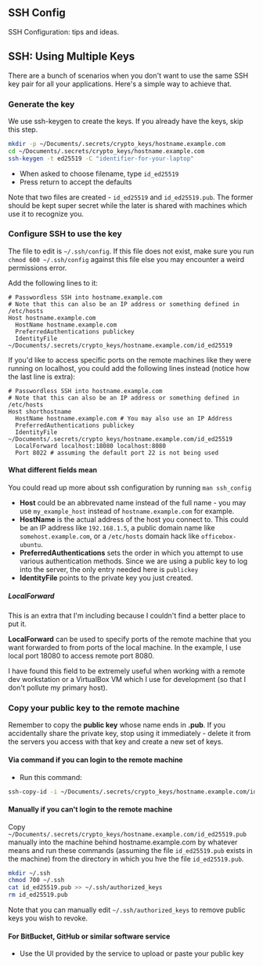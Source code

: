 ## SSH Config

SSH Configuration: tips and ideas.

## SSH: Using Multiple Keys

There are a bunch of scenarios when you don't want to use the same SSH key pair
for all your applications. Here's a simple way to achieve that.

### Generate the key

We use ssh-keygen to create the keys. If you already have the keys, skip this
step.

```bash
mkdir -p ~/Documents/.secrets/crypto_keys/hostname.example.com
cd ~/Documents/.secrets/crypto_keys/hostname.example.com
ssh-keygen -t ed25519 -C "identifier-for-your-laptop"
```

* When asked to choose filename, type `id_ed25519`
* Press return to accept the defaults

Note that two files are created - `id_ed25519` and `id_ed25519.pub`. The former
should be kept super secret while the later is shared with machines which use it
to recognize you.

### Configure SSH to use the key

The file to edit is `~/.ssh/config`. If this file does not exist, make sure you
run `chmod 600 ~/.ssh/config` against this file else you may encounter a weird
permissions error.

Add the following lines to it:

```ssh_config
# Passwordless SSH into hostname.example.com
# Note that this can also be an IP address or something defined in /etc/hosts
Host hostname.example.com
  HostName hostname.example.com
  PreferredAuthentications publickey
  IdentityFile ~/Documents/.secrets/crypto_keys/hostname.example.com/id_ed25519
```

If you'd like to access specific ports on the remote machines like they were
running on localhost, you could add the following lines instead (notice how
the last line is extra):

```ssh_config
# Passwordless SSH into hostname.example.com
# Note that this can also be an IP address or something defined in /etc/hosts
Host shorthostname
  HostName hostname.example.com # You may also use an IP Address
  PreferredAuthentications publickey
  IdentityFile ~/Documents/.secrets/crypto_keys/hostname.example.com/id_ed25519
  LocalForward localhost:18080 localhost:8080
  Port 8022 # assuming the default port 22 is not being used
```

#### What different fields mean

You could read up more about ssh configuration by running `man ssh_config`

* **Host** could be an abbrevated name instead of the full name - you may use
  `my_example_host` instead of `hostname.example.com` for example.
* **HostName** is the actual address of the host you connect to. This could be
  an IP address like `192.168.1.5`, a public domain name like
  `somehost.example.com`, or a `/etc/hosts` domain hack like `officebox-ubuntu`.
* **PreferredAuthentications** sets the order in which you attempt to use
  various authentication methods. Since we are using a public key to log into
  the server, the only entry needed here is `publickey`
* **IdentityFile** points to the private key you just created.

##### LocalForward

This is an extra that I'm including because I couldn't find a better place to
put it.

**LocalForward** can be used to specify ports of the remote machine that you
want forwarded to from ports of the local machine. In the example, I use local
port 18080 to access remote port 8080.

I have found this field to be extremely useful when working with a remote dev
workstation or a VirtualBox VM which I use for development (so that I don't
pollute my primary host).


### Copy your public key to the remote machine

Remember to copy the **public key** whose name ends in **.pub**. If you
accidentally share the private key, stop using it immediately - delete it from
the servers you access with that key and create a new set of keys.

#### Via command if you can login to the remote machine

* Run this command:

```bash
ssh-copy-id -i ~/Documents/.secrets/crypto_keys/hostname.example.com/id_ed25519.pub username@hostname.example.com
```

#### Manually if you can't login to the remote machine

Copy `~/Documents/.secrets/crypto_keys/hostname.example.com/id_ed25519.pub`
manually into the machine behind hostname.example.com by whatever means and run
these commands (assuming the file `id_ed25519.pub` exists in the machine) from
the directory in which you hve the file `id_ed25519.pub`.

```bash
mkdir ~/.ssh
chmod 700 ~/.ssh
cat id_ed25519.pub >> ~/.ssh/authorized_keys
rm id_ed25519.pub
```

Note that you can manually edit `~/.ssh/authorized_keys` to remove public keys
you wish to revoke.

#### For BitBucket, GitHub or similar software service

* Use the UI provided by the service to upload or paste your public key
